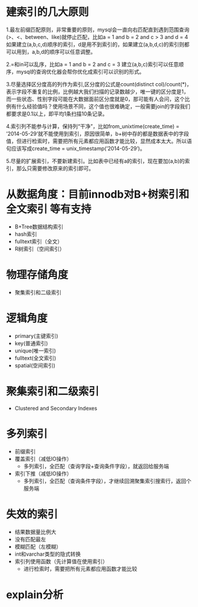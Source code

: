 # 建索引的几大原则

1.最左前缀匹配原则，非常重要的原则，mysql会一直向右匹配直到遇到范围查询(>、<、between、like)就停止匹配，比如a = 1 and b = 2 and c > 3 and d = 4 如果建立(a,b,c,d)顺序的索引，d是用不到索引的，如果建立(a,b,d,c)的索引则都可以用到，a,b,d的顺序可以任意调整。 

2.=和in可以乱序，比如a = 1 and b = 2 and c = 3 建立(a,b,c)索引可以任意顺序，mysql的查询优化器会帮你优化成索引可以识别的形式。 

3.尽量选择区分度高的列作为索引,区分度的公式是count(distinct col)/count(*)，表示字段不重复的比例，比例越大我们扫描的记录数越少，唯一键的区分度是1，而一些状态、性别字段可能在大数据面前区分度就是0，那可能有人会问，这个比例有什么经验值吗？使用场景不同，这个值也很难确定，一般需要join的字段我们都要求是0.1以上，即平均1条扫描10条记录。

4.索引列不能参与计算，保持列“干净”，比如from_unixtime(create_time) = ’2014-05-29’就不能使用到索引，原因很简单，b+树中存的都是数据表中的字段值，但进行检索时，需要把所有元素都应用函数才能比较，显然成本太大。所以语句应该写成create_time = unix_timestamp(’2014-05-29’)。

5.尽量的扩展索引，不要新建索引。比如表中已经有a的索引，现在要加(a,b)的索引，那么只需要修改原来的索引即可。


# 从数据角度：目前innodb对B+树索引和 全文索引 等有支持
  - B+Tree数据结构索引
  - hash索引
  - fulltext索引（全文）
  - R树索引（空间索引）
# 物理存储角度
  - 聚集索引和二级索引
# 逻辑角度
  - primary(主键索引)
  - key(普通索引)
  - unique(唯一索引)
  - fulltext(全文索引)
  - spatial(空间索引)

# 聚集索引和二级索引
  - Clustered and Secondary Indexes

# 多列索引
  - 前缀索引
  - 覆盖索引（减低IO操作）
    - 多列索引，全匹配（查询字段+查询条件字段），就返回给服务端
  - 索引下推（减低IO操作）
    - 多列索引，全匹配（查询条件字段），才继续回溯聚集索引搜索行，返回个服务端

# 失效的索引

- 结果数据量比例大
- 没有匹配最左
- 模糊匹配（左模糊）
- int和varchar类型的隐式转换
- 索引列使用函数（先计算值在使用索引）
  - 进行检索时，需要把所有元素都应用函数才能比较

# explain分析